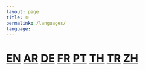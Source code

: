 ```yaml
---
layout: page
title: 🌐
permalink: /languages/
language: 
---
```


# [EN](../en) [AR](../ar/) [DE](../de/) [FR](../fr/) [PT](../pt/) [TH](../th/) [TR](../tr/) [ZH](../zh/) 
